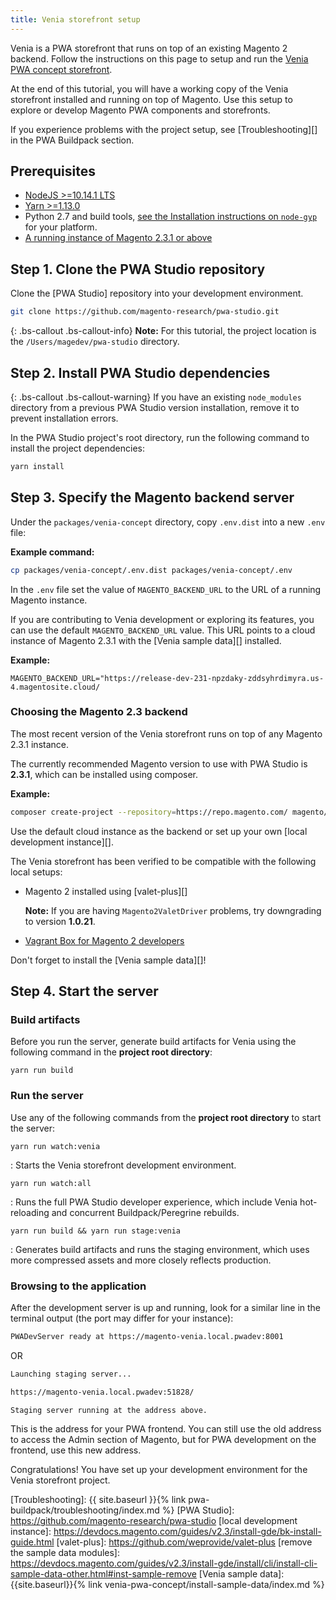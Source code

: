 ```yaml
---
title: Venia storefront setup
---
```


Venia is a PWA storefront that runs on top of an existing Magento 2 backend.
Follow the instructions on this page to setup and run the [Venia PWA concept storefront][].

At the end of this tutorial, you will have a working copy of the Venia storefront installed and running on top of Magento.
Use this setup to explore or develop Magento PWA components and storefronts.

If you experience problems with the project setup, see [Troubleshooting][] in the PWA Buildpack section.

## Prerequisites

* [NodeJS >=10.14.1 LTS](https://nodejs.org/en/)
* [Yarn >=1.13.0](https://yarnpkg.com)
* Python 2.7 and build tools, [see the Installation instructions on `node-gyp`](https://github.com/nodejs/node-gyp#installation) for your platform.
* [A running instance of Magento 2.3.1 or above](#choosing-the-magento-23-backend)


## Step 1. Clone the PWA Studio repository

Clone the [PWA Studio] repository into your development environment.

``` sh
git clone https://github.com/magento-research/pwa-studio.git
```

{: .bs-callout .bs-callout-info}
**Note:**
For this tutorial, the project location is the `/Users/magedev/pwa-studio` directory.

## Step 2. Install PWA Studio dependencies

{: .bs-callout .bs-callout-warning}
If you have an existing `node_modules` directory from a previous PWA Studio version installation, remove it to prevent installation errors. 

In the PWA Studio project's root directory, run the following command to install the project dependencies:

``` sh
yarn install
```

## Step 3. Specify the Magento backend server

Under the `packages/venia-concept` directory, copy `.env.dist` into a new `.env` file:

**Example command:**
``` sh
cp packages/venia-concept/.env.dist packages/venia-concept/.env
```

In the `.env` file set the value of `MAGENTO_BACKEND_URL` to the URL of a running Magento instance.  

If you are contributing to Venia development or exploring its features, you can use the default `MAGENTO_BACKEND_URL` value.
This URL points to a cloud instance of Magento 2.3.1 with the [Venia sample data][] installed.

**Example:**
``` text
MAGENTO_BACKEND_URL="https://release-dev-231-npzdaky-zddsyhrdimyra.us-4.magentosite.cloud/
```

### Choosing the Magento 2.3 backend

The most recent version of the Venia storefront runs on top of any Magento 2.3.1 instance. 

The currently recommended Magento version to use with PWA Studio is **2.3.1**, which can be installed using composer. 

**Example:**

```sh
composer create-project --repository=https://repo.magento.com/ magento/project-community-edition:2.3.1 [destination directory]
```

Use the default cloud instance as the backend or set up your own [local development instance][].

The Venia storefront has been verified to be compatible with the following local setups:

* Magento 2 installed using [valet-plus][]

  **Note:** If you are having `Magento2ValetDriver` problems, try downgrading to version **1.0.21**.

* [Vagrant Box for Magento 2 developers][]

Don't forget to install the [Venia sample data][]!

## Step 4. Start the server

### Build artifacts

Before you run the server, generate build artifacts for Venia using the following command in the **project root directory**:

`yarn run build`

### Run the server

Use any of the following commands from the **project root directory** to start the server:

`yarn run watch:venia`

: Starts the Venia storefront development environment.

`yarn run watch:all`

: Runs the full PWA Studio developer experience, which include Venia hot-reloading and concurrent Buildpack/Peregrine rebuilds.

`yarn run build && yarn run stage:venia`

: Generates build artifacts and runs the staging environment, which uses more compressed assets and more closely reflects production.

### Browsing to the application

After the development server is up and running, look for a similar line in the terminal output (the port may differ for your instance):

``` sh
PWADevServer ready at https://magento-venia.local.pwadev:8001
```

OR

``` sh
Launching staging server...

https://magento-venia.local.pwadev:51828/

Staging server running at the address above.  
```

This is the address for your PWA frontend.
You can still use the old address to access the Admin section of Magento, but
for PWA development on the frontend, use this new address.

Congratulations! You have set up your development environment for the Venia storefront project.

[Venia PWA concept storefront]: https://github.com/magento-research/pwa-studio/tree/master/packages/venia-concept
[Vagrant Box for Magento 2 developers]: https://github.com/paliarush/magento2-vagrant-for-developers
[Troubleshooting]: {{ site.baseurl }}{% link pwa-buildpack/troubleshooting/index.md %}
[PWA Studio]: https://github.com/magento-research/pwa-studio
[local development instance]: https://devdocs.magento.com/guides/v2.3/install-gde/bk-install-guide.html
[valet-plus]: https://github.com/weprovide/valet-plus
[remove the sample data modules]: https://devdocs.magento.com/guides/v2.3/install-gde/install/cli/install-cli-sample-data-other.html#inst-sample-remove
[Venia sample data]: {{site.baseurl}}{% link venia-pwa-concept/install-sample-data/index.md %}
